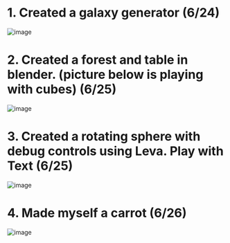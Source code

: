 # 1. Created a galaxy generator (6/24)
![image](https://user-images.githubusercontent.com/75579372/123496930-96d69280-d5df-11eb-94e0-33de8743bf80.png)
# 2. Created a forest and table in blender. (picture below is playing with cubes) (6/25)
![image](https://user-images.githubusercontent.com/75579372/123496911-67278a80-d5df-11eb-8525-b5eb5b7b4717.png)
# 3. Created a rotating sphere with debug controls using Leva. Play with Text (6/25)
![image](https://user-images.githubusercontent.com/75579372/123501759-12463d00-d5fc-11eb-8649-6a1030e610c7.png)
# 4. Made myself a carrot (6/26)
![image](https://user-images.githubusercontent.com/75579372/123522759-40fffa00-d674-11eb-8403-d41d35f2fff6.png)
